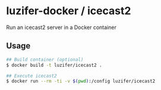 # luzifer-docker / icecast2

Run an icecast2 server in a Docker container

## Usage

```bash
## Build container (optional)
$ docker build -t luzifer/icecast2 .

## Execute icecast2
$ docker run --rm -ti -v $(pwd):/config luzifer/icecast2
```
